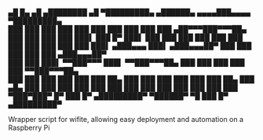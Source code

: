 ▄█     █▄   ▄█     ▄████████  ▄█  ▀█████████▄   ▄██████▄    ▄▄▄▄███▄▄▄▄   ▀█████████▄  
███     ███ ███    ███    ███ ███    ███    ███ ███    ███ ▄██▀▀▀███▀▀▀██▄   ███    ███ 
███     ███ ███▌   ███    █▀  ███▌   ███    ███ ███    ███ ███   ███   ███   ███    ███ 
███     ███ ███▌  ▄███▄▄▄     ███▌  ▄███▄▄▄██▀  ███    ███ ███   ███   ███  ▄███▄▄▄██▀  
███     ███ ███▌ ▀▀███▀▀▀     ███▌ ▀▀███▀▀▀██▄  ███    ███ ███   ███   ███ ▀▀███▀▀▀██▄  
███     ███ ███    ███        ███    ███    ██▄ ███    ███ ███   ███   ███   ███    ██▄ 
███ ▄█▄ ███ ███    ███        ███    ███    ███ ███    ███ ███   ███   ███   ███    ███ 
 ▀███▀███▀  █▀     ███        █▀   ▄█████████▀   ▀██████▀   ▀█   ███   █▀  ▄█████████▀  
                                                                                           
                                                                                             
Wrapper script for wifite, allowing easy deployment and automation on a Raspberry Pi
